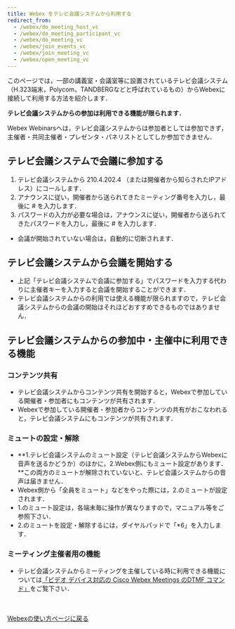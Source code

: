 ```yaml
---
title: Webex をテレビ会議システムから利用する
redirect_from:
  - /webex/do_meeting_host_vc
  - /webex/do_meeting_participant_vc
  - /webex/do_meeting_vc
  - /webex/join_events_vc
  - /webex/join_meeting_vc
  - /webex/open_meeting_vc
---
```


このページでは，一部の講義室・会議室等に設置されているテレビ会議システム（H.323端末，Polycom，TANDBERGなどと呼ばれているもの）からWebexに接続して利用する方法を紹介します．

**テレビ会議システムからの参加は利用できる機能が限られます．**

Webex Webinarsへは，テレビ会議システムからは参加者としては参加できず，主催者・共同主催者・プレゼンタ・パネリストとしてしか参加できません．

## テレビ会議システムで会議に参加する

1. テレビ会議システムから 210.4.202.4 （または開催者から知らされたIPアドレス）にコールします．
1. アナウンスに従い，開催者から送られてきたミーティング番号を入力し，最後に # を入力します．
1. パスワードの入力が必要な場合は，アナウンスに従い，開催者から送られてきたパスワードを入力し，最後に # を入力します．
* 会議が開始されていない場合は，自動的に切断されます．


## テレビ会議システムから会議を開始する

* 上記「テレビ会議システムで会議に参加する」でパスワードを入力する代わりに主催者キーを入力すると会議を開始することができます．
* テレビ会議システムからの利用では使える機能が限られますので，テレビ会議システムからの会議の開始はそれほどおすすめできるものではありません．


## テレビ会議システムからの参加中・主催中に利用できる機能

### コンテンツ共有

* テレビ会議システムからコンテンツ共有を開始すると，Webexで参加している開催者・参加者にもコンテンツが共有されます．
* Webexで参加している開催者・参加者からコンテンツの共有がおこなわれると，テレビ会議システムにもコンテンツが共有されます．

### ミュートの設定・解除

* **1.テレビ会議システムのミュート設定（テレビ会議システムからWebexに音声を送るかどうか）のほかに，2.Webex側にもミュート設定があります．**この両方のミュートが解除されていないと、テレビ会議システムからの音声は届きません．
* Webex側から「全員をミュート」などをやった際には，2.のミュートが設定されます．
* 1.のミュート設定は，各端末毎に操作が異なりますので，マニュアル等をご参照下さい．
* 2.のミュートを設定・解除するには，ダイヤルパッドで「*6」を入力します．

### ミーティング主催者用の機能

* テレビ会議システムからミーティングを主催している時に利用できる機能については[「ビデオ デバイス対応の Cisco Webex Meetings のDTMF コマンド」](https://help.webex.com/ja-jp/article/nli1uz4/)をご覧下さい．




<br>
<br>
<a href="index" target="_blank">Webexの使い方ページに戻る</a>

